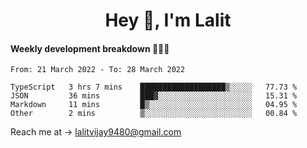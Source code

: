<h1 align="center">Hey 👋, I'm Lalit</h1>

#### Weekly development breakdown 👨🏻‍💻
<!--START_SECTION:waka-->

```text
From: 21 March 2022 - To: 28 March 2022

TypeScript   3 hrs 7 mins    ███████████████████▒░░░░░   77.73 %
JSON         36 mins         ███▓░░░░░░░░░░░░░░░░░░░░░   15.31 %
Markdown     11 mins         █▒░░░░░░░░░░░░░░░░░░░░░░░   04.95 %
Other        2 mins          ▒░░░░░░░░░░░░░░░░░░░░░░░░   00.84 %
```

<!--END_SECTION:waka-->

Reach me at → lalitvijay9480@gmail.com
